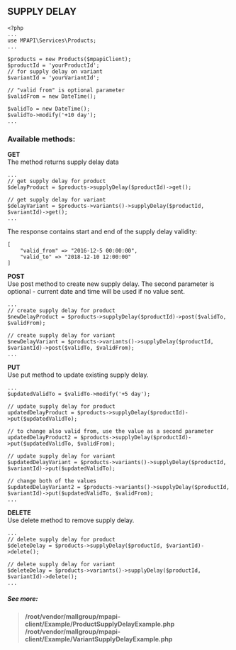 ## SUPPLY DELAY
```
<?php 
...
use MPAPI\Services\Products;
...

$products = new Products($mpapiClient);
$productId = 'yourProductId';
// for supply delay on variant
$variantId = 'yourVariantId';

// "valid from" is optional parameter
$validFrom = new DateTime();

$validTo = new DateTime();
$validTo->modify('+10 day');
...
``` 

### Available methods:
**GET**  
The method returns supply delay data
```
...
// get supply delay for product
$delayProduct = $products->supplyDelay($productId)->get();

// get supply delay for variant
$delayVariant = $products->variants()->supplyDelay($productId, $variantId)->get();
...
``` 
The response contains start and end of the supply delay validity:
```
[
    "valid_from" => "2016-12-5 00:00:00",
    "valid_to" => "2018-12-10 12:00:00"
]
```

**POST**  
Use post method to create new supply delay. The second parameter is optional - current date and time will be used if no value sent.
```
...
// create supply delay for product
$newDelayProduct = $products->supplyDelay($productId)->post($validTo, $validFrom);

// create supply delay for variant
$newDelayVariant = $products->variants()->supplyDelay($productId, $variantId)->post($validTo, $validFrom);
...
``` 

**PUT**  
Use put method to update existing supply delay.
```
...
$updatedValidTo = $validTo->modify('+5 day');

// update supply delay for product
updatedDelayProduct = $products->supplyDelay($productId)->put($updatedValidTo);

// to change also valid from, use the value as a second parameter
updatedDelayProduct2 = $products->supplyDelay($productId)->put($updatedValidTo, $validFrom);

// update supply delay for variant
$updatedDelayVariant = $products->variants()->supplyDelay($productId, $variantId)->put($updatedValidTo);

// change both of the values
$updatedDelayVariant2 = $products->variants()->supplyDelay($productId, $variantId)->put($updatedValidTo, $validFrom);
...
``` 

**DELETE**  
Use delete method to remove supply delay.
```
...
// delete supply delay for product
$deleteDelay = $products->supplyDelay($productId, $variantId)->delete();

// delete supply delay for variant
$deleteDelay = $products->variants()->supplyDelay($productId, $variantId)->delete();
...
``` 


##### See more:
> **/root/vendor/mallgroup/mpapi-client/Example/ProductSupplyDelayExample.php**
> **/root/vendor/mallgroup/mpapi-client/Example/VariantSupplyDelayExample.php**
